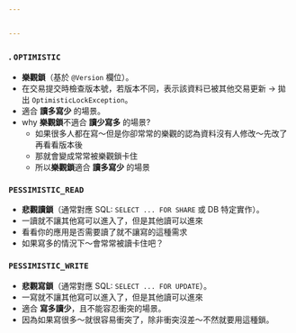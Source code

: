 ```yaml
---


---
```



### . `OPTIMISTIC`
- **樂觀鎖**（基於 `@Version` 欄位）。
- 在交易提交時檢查版本號，若版本不同，表示該資料已被其他交易更新 → 拋出 `OptimisticLockException`。
- 適合 **讀多寫少** 的場景。
- why **樂觀鎖**不適合 **讀少寫多** 的場景?
	- 如果很多人都在寫～但是你卻常常的樂觀的認為資料沒有人修改～先改了再看看版本後
	- 那就會變成常常被樂觀鎖卡住
	- 所以**樂觀鎖**適合 **讀多寫少** 的場景

### `PESSIMISTIC_READ`
- **悲觀讀鎖**（通常對應 SQL: `SELECT ... FOR SHARE` 或 DB 特定實作）。
- 一讀就不讓其他寫可以進入了，但是其他讀可以進來
- 看看你的應用是否需要讀了就不讓寫的這種需求
- 如果寫多的情況下～會常常被讀卡住吧？

### `PESSIMISTIC_WRITE`
- **悲觀寫鎖**（通常對應 SQL: `SELECT ... FOR UPDATE`）。
- 一寫就不讓其他寫可以進入了，但是其他讀可以進來
- 適合 **寫多讀少**，且不能容忍衝突的場景。
- 因為如果寫很多～就很容易衝突了，除非衝突沒差～不然就要用這種鎖。
